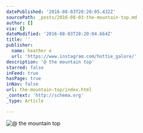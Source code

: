 ```yaml
---
datePublished: '2016-08-03T20:20:05.432Z'
sourcePath: _posts/2016-08-03-the-mountain-top.md
author: []
via: {}
dateModified: '2016-08-03T20:20:04.664Z'
title: ''
publisher:
  name: heather e
  url: 'https://www.instagram.com/hottie_galore/'
description: '@ the mountain top'
starred: false
inFeed: true
hasPage: true
inNav: false
url: the-mountain-top/index.html
_context: 'http://schema.org'
_type: Article

---
```

![@ the mountain top](https://the-grid-user-content.s3-us-west-2.amazonaws.com/cc315273-64d1-4038-80a3-6729dd7d9809.jpg)